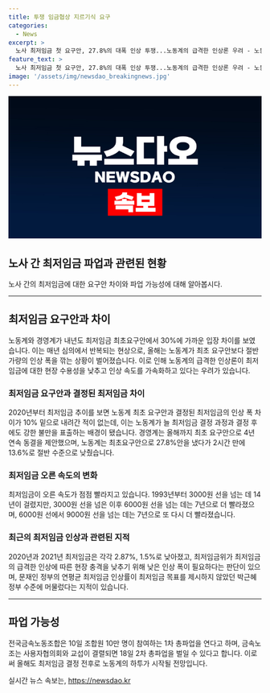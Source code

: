 ```yaml
---
title: 투쟁 임금협상 지르기식 요구
categories:
  - News
excerpt: >
  노사 최저임금 첫 요구안, 27.8%의 대폭 인상 투쟁...노동계의 급격한 인상론 우려 - 노동계와 경영계 사이의 최저임금 요구안 차이가 30%에 가까워졌으며, 이로 인해 노동계의 급격한 인상론이 최저임금의 현장 수용성을 낮출 우려가 팽배하다. 노동계의 27.8% 요구안이 결정된 최저임금과의 큰 차이, 최저임금 인상 속도의 가속화, 그리고 최저임금 인상의 패턴이 한때의 1천원 단위 증가에서 벗어나 노동계와 경영계의 임금 갈등이 심화되고 있는 것이 주요 우려요인이다.
feature_text: >
  노사 최저임금 첫 요구안, 27.8%의 대폭 인상 투쟁...노동계의 급격한 인상론 우려 - 노동계와 경영계 사이의 최저임금 요구안 차이가 30%에 가까워졌으며, 이로 인해 노동계의 급격한 인상론이 최저임금의 현장 수용성을 낮출 우려가 팽배하다. 노동계의 27.8% 요구안이 결정된 최저임금과의 큰 차이, 최저임금 인상 속도의 가속화, 그리고 최저임금 인상의 패턴이 한때의 1천원 단위 증가에서 벗어나 노동계와 경영계의 임금 갈등이 심화되고 있는 것이 주요 우려요인이다.
image: '/assets/img/newsdao_breakingnews.jpg'
---
```


<p><img src="/assets/img/newsdao_breakingnews.jpg" alt="ranknews 속보" /></p>

<h2 data-ke-size="size26">노사 간 최저임금 파업과 관련된 현황</h2>

<p data-ke-size="size16">노사 간의 최저임금에 대한 요구안 차이와 파업 가능성에 대해 알아봅시다.</p>

<hr>

<h2 data-ke-size="size26">최저임금 요구안과 차이</h2>

<p data-ke-size="size16">노동계와 경영계가 내년도 최저임금 최초요구안에서 30%에 가까운 입장 차이를 보였습니다. 이는 매년 심의에서 반복되는 현상으로, 올해는 노동계가 최초 요구안보다 절반 가량의 인상 폭을 깎는 상황이 벌어졌습니다. 이로 인해 노동계의 급격한 인상론이 최저임금에 대한 현장 수용성을 낮추고 인상 속도를 가속화하고 있다는 우려가 있습니다.</p>

<h3 data-ke-size="size22">최저임금 요구안과 결정된 최저임금 차이</h3>

<p data-ke-size="size16">2020년부터 최저임금 추이를 보면 노동계 최초 요구안과 결정된 최저임금의 인상 폭 차이가 10% 밑으로 내려간 적이 없는데, 이는 노동계가 늘 최저임금 결정 과정과 결정 후에도 강한 불만을 표출하는 배경이 됐습니다. 경영계는 올해까지 최초 요구안으로 4년 연속 동결을 제안했으며, 노동계는 최초요구안으로 27.8%안을 냈다가 2시간 만에 13.6%로 절반 수준으로 낮췄습니다.</p>

<h3 data-ke-size="size22">최저임금 오른 속도의 변화</h3>

<p data-ke-size="size16">최저임금이 오른 속도가 점점 빨라지고 있습니다. 1993년부터 3000원 선을 넘는 데 14년이 걸렸지만, 3000원 선을 넘은 이후 6000원 선을 넘는 데는 7년으로 더 빨라졌으며, 6000원 선에서 9000원 선을 넘는 데는 7년으로 또 다시 더 빨라졌습니다.</p>

<h3 data-ke-size="size22">최근의 최저임금 인상과 관련된 지적</h3>

<p data-ke-size="size16">2020년과 2021년 최저임금은 각각 2.87%, 1.5%로 낮아졌고, 최저임금위가 최저임금의 급격한 인상에 따른 현장 충격을 낮추기 위해 낮은 인상 폭이 필요하다는 판단이 있으며, 문재인 정부의 연평균 최저임금 인상률이 최저임금 목표를 제시하지 않았던 박근혜 정부 수준에 머물렀다는 지적이 있습니다.</p>

<hr>

<h2 data-ke-size="size26">파업 가능성</h2>

<p data-ke-size="size16">전국금속노동조합은 10일 조합원 10만 명이 참여하는 1차 총파업을 연다고 하며, 금속노조는 사용자협의회와 교섭이 결렬되면 18일 2차 총파업을 벌일 수 있다고 합니다. 이로써 올해도 최저임금 결정 전후로 노동계의 하투가 시작될 전망입니다.</p>
실시간 뉴스 속보는, <a href="https://newsdao.kr" rel="dofollow">https://newsdao.kr</a>


